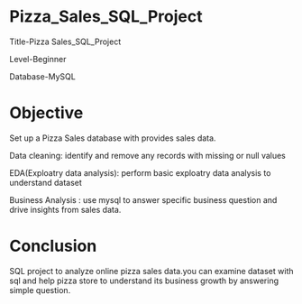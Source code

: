 # Pizza_Sales_SQL_Project

Title-Pizza Sales_SQL_Project

Level-Beginner

Database-MySQL

# Objective

Set up a Pizza Sales database with provides sales data.

Data cleaning: identify and remove any records with missing or null values 

EDA(Exploatry data analysis): perform basic exploatry data analysis to understand dataset

Business Analysis : use mysql to answer specific business question and drive insights from sales data.

# Conclusion

SQL project to analyze online pizza sales data.you can examine dataset with sql and help pizza store to understand its business growth by answering simple question.




